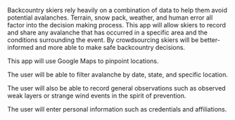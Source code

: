 Backcountry skiers rely heavily on a combination of data to help them avoid potential avalanches. Terrain, snow pack, weather, and human error all factor into the decision making process. This app will allow skiers to record and share any avalanche that has occurred in a specific area and the conditions surrounding the event. By crowdsourcing skiers will be better-informed and more able to make safe backcountry decisions.

This app will use Google Maps to pinpoint locations.

The user will be able to filter avalanche by date, state, and specific location.

The user will also be able to record general observations such as observed weak layers or strange wind events in the spirit of prevention.  

The user will enter personal information such as credentials and affiliations. 
